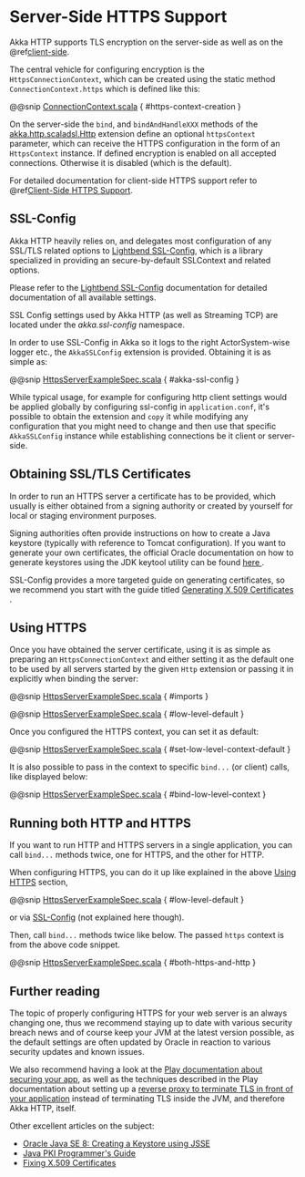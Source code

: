 <a id="serversidehttps-scala"></a>
# Server-Side HTTPS Support

Akka HTTP supports TLS encryption on the server-side as well as on the @ref[client-side](client-side/client-https-support.md#clientsidehttps).

The central vehicle for configuring encryption is the `HttpsConnectionContext`, which can be created using
the static method `ConnectionContext.https` which is defined like this:

@@snip [ConnectionContext.scala](../../../../../../akka-http-core/src/main/scala/akka/http/scaladsl/ConnectionContext.scala) { #https-context-creation }

On the server-side the `bind`, and `bindAndHandleXXX` methods of the [akka.http.scaladsl.Http](https://github.com/akka/akka/blob/master/akka-http-core/src/main/scala/akka/http/scaladsl/Http.scala) extension define an
optional `httpsContext` parameter, which can receive the HTTPS configuration in the form of an `HttpsContext`
instance.
If defined encryption is enabled on all accepted connections. Otherwise it is disabled (which is the default).

For detailed documentation for client-side HTTPS support refer to @ref[Client-Side HTTPS Support](client-side/client-https-support.md#clientsidehttps).

<a id="ssl-config-scala"></a>
## SSL-Config

Akka HTTP heavily relies on, and delegates most configuration of any SSL/TLS related options to
[Lightbend SSL-Config](http://typesafehub.github.io/ssl-config/), which is a library specialized in providing an secure-by-default SSLContext
and related options.

Please refer to the [Lightbend SSL-Config](http://typesafehub.github.io/ssl-config/) documentation for detailed documentation of all available settings.

SSL Config settings used by Akka HTTP (as well as Streaming TCP) are located under the *akka.ssl-config* namespace.

In order to use SSL-Config in Akka so it logs to the right ActorSystem-wise logger etc., the
`AkkaSSLConfig` extension is provided. Obtaining it is as simple as:

@@snip [HttpsServerExampleSpec.scala](../../../../test/scala/docs/http/scaladsl/server/HttpsServerExampleSpec.scala) { #akka-ssl-config }

While typical usage, for example for configuring http client settings would be applied globally by configuring
ssl-config in `application.conf`, it's possible to obtain the extension and `copy` it while modifying any
configuration that you might need to change and then use that specific `AkkaSSLConfig` instance while establishing
connections be it client or server-side.

## Obtaining SSL/TLS Certificates

In order to run an HTTPS server a certificate has to be provided, which usually is either obtained from a signing
authority or created by yourself for local or staging environment purposes.

Signing authorities often provide instructions on how to create a Java keystore (typically with reference to Tomcat
configuration). If you want to generate your own certificates, the official Oracle documentation on how to generate
keystores using the JDK keytool utility can be found [here ](https://docs.oracle.com/javase/8/docs/technotes/tools/unix/keytool.html).

SSL-Config provides a more targeted guide on generating certificates, so we recommend you start with the guide
titled [Generating X.509 Certificates ](http://typesafehub.github.io/ssl-config/CertificateGeneration.html).

<a id="using-https-scala"></a>
## Using HTTPS

Once you have obtained the server certificate, using it is as simple as preparing an `HttpsConnectionContext`
and either setting it as the default one to be used by all servers started by the given `Http` extension
or passing it in explicitly when binding the server:

@@snip [HttpsServerExampleSpec.scala](../../../../test/scala/docs/http/scaladsl/server/HttpsServerExampleSpec.scala) { #imports }

@@snip [HttpsServerExampleSpec.scala](../../../../test/scala/docs/http/scaladsl/server/HttpsServerExampleSpec.scala) { #low-level-default }

Once you configured the HTTPS context, you can set it as default:

@@snip [HttpsServerExampleSpec.scala](../../../../test/scala/docs/http/scaladsl/server/HttpsServerExampleSpec.scala) { #set-low-level-context-default }

It is also possible to pass in the context to specific `bind...` (or client) calls, like displayed below:

@@snip [HttpsServerExampleSpec.scala](../../../../test/scala/docs/http/scaladsl/server/HttpsServerExampleSpec.scala) { #bind-low-level-context }

## Running both HTTP and HTTPS

If you want to run HTTP and HTTPS servers in a single application, you can call `bind...` methods twice,
one for HTTPS, and the other for HTTP.

When configuring HTTPS, you can do it up like explained in the above [Using HTTPS](#using-https-scala) section,

@@snip [HttpsServerExampleSpec.scala](../../../../test/scala/docs/http/scaladsl/server/HttpsServerExampleSpec.scala) { #low-level-default }

or via [SSL-Config](#ssl-config-scala) (not explained here though).

Then, call `bind...` methods twice like below. The passed `https` context is from the above code snippet.

@@snip [HttpsServerExampleSpec.scala](../../../../test/scala/docs/http/scaladsl/server/HttpsServerExampleSpec.scala) { #both-https-and-http }

## Further reading

The topic of properly configuring HTTPS for your web server is an always changing one,
thus we recommend staying up to date with various security breach news and of course
keep your JVM at the latest version possible, as the default settings are often updated by
Oracle in reaction to various security updates and known issues.

We also recommend having a look at the [Play documentation about securing your app](https://www.playframework.com/documentation/2.5.x/ConfiguringHttps#ssl-certificates),
as well as the techniques described in the Play documentation about setting up a [reverse proxy to terminate TLS in
front of your application](https://www.playframework.com/documentation/2.5.x/HTTPServer) instead of terminating TLS inside the JVM, and therefore Akka HTTP, itself.

Other excellent articles on the subject:

 * [Oracle Java SE 8: Creating a Keystore using JSSE ](https://docs.oracle.com/javase/8/docs/technotes/guides/security/jsse/JSSERefGuide.html#CreateKeystore)
 * [Java PKI Programmer's Guide ](https://docs.oracle.com/javase/8/docs/technotes/guides/security/certpath/CertPathProgGuide.html)
 * [Fixing X.509 Certificates ](https://tersesystems.com/2014/03/20/fixing-x509-certificates/)
